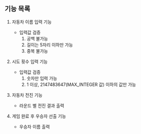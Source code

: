 ## 기능 목록

1. 자동차 이름 입력 기능
   - 입력값 검증
      1. 공백 불가능
      2. 길이는 5자리 이하만 가능
      3. 중복 불가능


2. 시도 횟수 입력 기능
    - 입력값 검증
      1. 숫자만 입력 가능
      2. 1 이상, 2147483647(MAX_INTEGER 값) 이하의 값만 가능


3. 자동차 전진 기능
   - 라운드 별 전진 결과 출력


4. 게임 완료 후 우승자 선출 기능
   - 우승자 이름 출력
